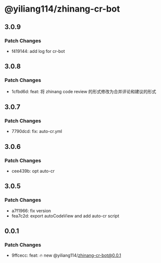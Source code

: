 # @yiliang114/zhinang-cr-bot

## 3.0.9

### Patch Changes

- f419144: add log for cr-bot

## 3.0.8

### Patch Changes

- 1cfbd6d: feat: 将 zhinang code review 的形式修改为合并评论和建议的形式

## 3.0.7

### Patch Changes

- 7790dcd: fix: auto-cr.yml

## 3.0.6

### Patch Changes

- cee439b: opt auto-cr

## 3.0.5

### Patch Changes

- a7f1966: fix version
- fea7c2d: export autoCodeView and add auto-cr script

## 0.0.1

### Patch Changes

- 9ffcecc: feat: :fire: new @yiliang114/zhinang-cr-bot@0.0.1
